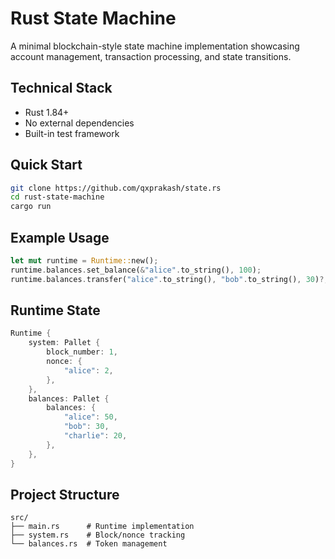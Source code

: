 # Rust State Machine

A minimal blockchain-style state machine implementation showcasing account management, transaction processing, and state transitions.

## Technical Stack
- Rust 1.84+
- No external dependencies
- Built-in test framework

## Quick Start

```bash
git clone https://github.com/qxprakash/state.rs
cd rust-state-machine
cargo run
```

## Example Usage

```rust
let mut runtime = Runtime::new();
runtime.balances.set_balance(&"alice".to_string(), 100);
runtime.balances.transfer("alice".to_string(), "bob".to_string(), 30)?;
```

## Runtime State

```rust
Runtime {
    system: Pallet {
        block_number: 1,
        nonce: {
            "alice": 2,
        },
    },
    balances: Pallet {
        balances: {
            "alice": 50,
            "bob": 30,
            "charlie": 20,
        },
    },
}
```

## Project Structure

```
src/
├── main.rs      # Runtime implementation
├── system.rs    # Block/nonce tracking
└── balances.rs  # Token management
```